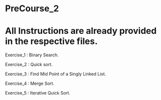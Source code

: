 # PreCourse_2

# All Instructions are already provided in the respective files.

Exercise_1 : Binary Search.

Exercise_2 : Quick sort.

Exercise_3 : Find Mid Point of a Singly Linked List.

Exercise_4 : Merge Sort.

Exercise_5 : Iterative Quick Sort.

